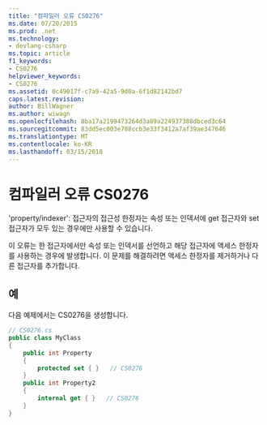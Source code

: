 ```yaml
---
title: "컴파일러 오류 CS0276"
ms.date: 07/20/2015
ms.prod: .net
ms.technology:
- devlang-csharp
ms.topic: article
f1_keywords:
- CS0276
helpviewer_keywords:
- CS0276
ms.assetid: 0c49017f-c7a9-42a5-9d0a-6f1d82142bd7
caps.latest.revision: 
author: BillWagner
ms.author: wiwagn
ms.openlocfilehash: 8ba17a2199473264d3a89a224937388dbced3c64
ms.sourcegitcommit: 83dd5ec003e788ccb3e33f3412a7af39ae347646
ms.translationtype: MT
ms.contentlocale: ko-KR
ms.lasthandoff: 03/15/2018
---
```

# <a name="compiler-error-cs0276"></a>컴파일러 오류 CS0276
'property/indexer': 접근자의 접근성 한정자는 속성 또는 인덱서에 get 접근자와 set 접근자가 모두 있는 경우에만 사용할 수 있습니다.  
  
 이 오류는 한 접근자에서만 속성 또는 인덱서를 선언하고 해당 접근자에 액세스 한정자를 사용하는 경우에 발생합니다. 이 문제를 해결하려면 액세스 한정자를 제거하거나 다른 접근자를 추가합니다.  
  
## <a name="example"></a>예  
 다음 예제에서는 CS0276을 생성합니다.  
  
```csharp  
// CS0276.cs  
public class MyClass  
{  
    public int Property  
    {  
        protected set { }   // CS0276  
    }  
    public int Property2  
    {  
        internal get { }   // CS0276  
    }  
}  
```
